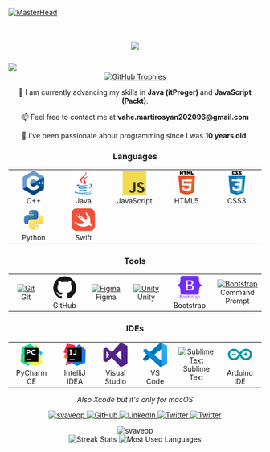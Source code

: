 [![MasterHead](https://i.pinimg.com/originals/b4/e3/71/b4e371619042d1e80918d09904e90f7d.gif)](https://rishavchanda.io)
<h1 align="center">
    <a href="https://git.io/typing-svg">
        <img src="https://readme-typing-svg.herokuapp.com?font=Righteous&size=35&center=true&vCenter=true&width=500&height=70&duration=3500&lines=Hello+World+👋;+I+am+Vahe+Martirosyan+🔥;" />
    </a>
</h1>

<a href="https://visitcount.itsvg.in">
  <img src="https://visitcount.itsvg.in/api?id=Svaveop&label=My%20Views&color=9&icon=1&pretty=true" />
</a>

<div align="center">
  <a href="https://github.com/ryo-ma/github-profile-trophy">
    <img src="https://github-profile-trophy.vercel.app/?username=Svaveop&theme=gruvbox&no-frame=true&margin-w=5&title=Commits,Stars,Followers,PullRequest,Repositories&column=5&row=1" alt="GitHub Trophies">
  </a>
</div>

<!--<img align="right" alt="Coding" height="200" width="250" src="https://cdn.dribbble.com/users/219482/screenshots/14676444/media/28fa0b64b0454de0d0664e364e4f95fc.gif">-->

<p align="center">
  🌱 I am currently advancing my skills in <strong>Java (itProger) </strong> and <strong> JavaScript (Packt)</strong>.
</p>

<p align="center">
    📫 Feel free to contact me at <strong>vahe.martirosyan202096@gmail.com </strong>
</p>

<p align="center">
  🎉 I've been passionate about programming since I was <strong>10 years old</strong>.
</p>

<h3 align="center">Languages</h3>
<table align="center">
  <tr>
    <td align="center" width="99">
      <a href="https://www.w3schools.com/cpp/" target="_blank">
        <img src="https://raw.githubusercontent.com/devicons/devicon/master/icons/cplusplus/cplusplus-original.svg" width="48" height="48" alt="C++" />
      </a>
      <br>C++
    </td>
    <td align="center" width="99">
      <a href="https://www.java.com" target="_blank">
        <img src="https://raw.githubusercontent.com/devicons/devicon/master/icons/java/java-original.svg" width="48" height="48" alt="Java" />
      </a>
      <br>Java
    </td>
    <td align="center" width="99">
      <a href="https://developer.mozilla.org/en-US/docs/Web/JavaScript" target="_blank">
        <img src="https://raw.githubusercontent.com/devicons/devicon/master/icons/javascript/javascript-original.svg" width="48" height="48" alt="JavaScript" />
      </a>
      <br>JavaScript
    </td>
    <td align="center" width="99">
      <a href="https://www.w3.org/html/" target="_blank">
        <img src="https://raw.githubusercontent.com/devicons/devicon/master/icons/html5/html5-original-wordmark.svg" width="48" height="48" alt="HTML5" />
      </a>
      <br>HTML5
    </td>
    <td align="center" width="99">
      <a href="https://www.w3schools.com/css/" target="_blank">
        <img src="https://raw.githubusercontent.com/devicons/devicon/master/icons/css3/css3-original-wordmark.svg" width="48" height="48" alt="CSS3" />
      </a>
      <br>CSS3
    </td>
  </tr>
  <tr>
    <td align="center" width="99">
      <a href="https://www.python.org" target="_blank">
        <img src="https://raw.githubusercontent.com/devicons/devicon/master/icons/python/python-original.svg" width="48" height="48" alt="Python" />
      </a>
      <br>Python
    </td>
    <td align="center" width="99">
      <a href="https://developer.apple.com/swift/" target="_blank">
        <img src="https://raw.githubusercontent.com/devicons/devicon/master/icons/swift/swift-original.svg" width="48" height="48" alt="Swift" />
      </a>
      <br>Swift
    </td>
  </tr>
</table>


<h3 align="center">Tools</h3>
<table align="center">
  <tr>
    <td align="center" width="99">
      <a href="https://git-scm.com/" target="_blank">
        <img src="https://www.vectorlogo.zone/logos/git-scm/git-scm-icon.svg" width="48" height="48" alt="Git" />
      </a>
      <br>Git
    </td>
    <td align="center" width="99">
      <a href="https://github.com/" target="_blank">
        <img src="https://raw.githubusercontent.com/devicons/devicon/master/icons/github/github-original.svg" width="48" height="48" alt="GitHub" />
      </a>
      <br>GitHub
    </td>
    <td align="center" width="99">
      <a href="https://www.figma.com/" target="_blank">
        <img src="https://www.vectorlogo.zone/logos/figma/figma-icon.svg" width="48" height="48" alt="Figma" />
      </a>
      <br>Figma
    </td>
    <td align="center" width="99">
      <a href="https:///" target="_blank">
        <img src="https://uxwing.com/wp-content/themes/uxwing/download/brands-and-social-media/unity-game-engine-icon.png" width="48" height="48" alt="Unity" />
      </a>
      <br>Unity
    </td>
    <td align="center" width="99">
      <a href="https://getbootstrap.com" target="_blank">
        <img src="https://raw.githubusercontent.com/devicons/devicon/master/icons/bootstrap/bootstrap-plain-wordmark.svg" width="48" height="48" alt="Bootstrap" />
      </a>
      <br>Bootstrap
    </td>
    <td align="center" width="99">
      <a href="https://getbootstrap.com" target="_blank">
        <img src="https://www.freeiconspng.com/thumbs/command-line-icon/command-line-icon-1.png" width="48" height="48" alt="Bootstrap" />
      </a>
      <br>Command Prompt
    </td>
  </tr>
</table>

<h3 align="center">IDEs</h3>
<table align="center">
  <tr>
    <td align="center" width="99">
      <a href="https://www.jetbrains.com/pycharm/" target="_blank">
        <img src="https://raw.githubusercontent.com/devicons/devicon/master/icons/pycharm/pycharm-original.svg" width="48" height="48" alt="PyCharm" />
      </a>
      <br>PyCharm CE
    </td>
    <td align="center" width="99">
      <a href="https://www.jetbrains.com/idea/" target="_blank">
        <img src="https://raw.githubusercontent.com/devicons/devicon/master/icons/intellij/intellij-original.svg" width="48" height="48" alt="IntelliJ IDEA" />
      </a>
      <br>IntelliJ IDEA
    </td>
    <td align="center" width="99">
      <a href="https://visualstudio.microsoft.com/" target="_blank">
        <img src="https://raw.githubusercontent.com/devicons/devicon/master/icons/visualstudio/visualstudio-plain.svg" width="48" height="48" alt="Visual Studio" />
      </a>
      <br>Visual Studio
    </td>
    <td align="center" width="99">
      <a href="https://code.visualstudio.com/" target="_blank">
        <img src="https://raw.githubusercontent.com/devicons/devicon/master/icons/vscode/vscode-original.svg" width="48" height="48" alt="Visual Studio Code" />
      </a>
      <br>VS<br> Code
    </td>
    <td align="center" width="99">
      <a href="https://www.sublimetext.com/" target="_blank">
        <img src="https://toppng.com/uploads/preview/sublime-text-icon-sublime-text-3-icon-11553464063uymi94fpyp.png" width="48" height="48" alt="Sublime Text" />
      </a>
      <br>Sublime Text
    </td>
    <td align="center" width="99">
      <a href="https://www.arduino.cc/en/software" target="_blank">
        <img src="https://raw.githubusercontent.com/devicons/devicon/master/icons/arduino/arduino-original.svg" width="48" height="48" alt="Arduino IDE" />
      </a>
      <br>Arduino IDE
    </td>
  </tr>
</table>

<p align="center">
  <em>Also Xcode but it's only for macOS</em>
</p>

<p align="center">
  <a href="https://www.buymeacoffee.com/svaveop">
    <img src="https://cdn.buymeacoffee.com/buttons/v2/default-yellow.png" height="50" width="180" alt="svaveop" />
  </a>
      <a href="https://github.com/Svaveop" target="_blank">
    <img src="https://img.icons8.com/fluent/48/000000/github.png" alt="GitHub"/>
  </a>
  <a href="https://www.linkedin.com/in/your-profile/" target="_blank">
    <img src="linkedin.com/in/vahe-martirosyan-3a4473318" alt="LinkedIn"/>
  </a>
  <a href="https://twitter.com/your-profile" target="_blank">
    <img src="https://img.icons8.com/fluent/48/000000/twitter.png" alt="Twitter"/>
  </a>
    <a href="https://twitter.com/your-profile" target="_blank">
    <img src="https://img.icons8.com/fluent/48/000000/twitter.png" alt="Twitter"/>
  </a>
</p>

<p align="center">
  <img src="https://github-readme-stats.vercel.app/api?username=svaveop&show_icons=true&locale=en" alt="svaveop" />
  <br/>
  <img src="https://github-readme-streak-stats.herokuapp.com/?user=svaveop&" alt="Streak Stats" style="display: inline-block;" />
  <img src="https://github-readme-stats.vercel.app/api/top-langs?username=svaveop&show_icons=true&locale=en&layout=compact&langs_count=8" alt="Most Used Languages" style="display: inline-block;" />
</p>

<!--<div align="center">
  <img src="https://github-readme-activity-graph.vercel.app/graph?username=Svaveop&bg_color=ffffff&color=000000&line=000000&point=000000&area=true&hide_border=true" alt="Vahe's GitHub activity graph" />
</div>-->
